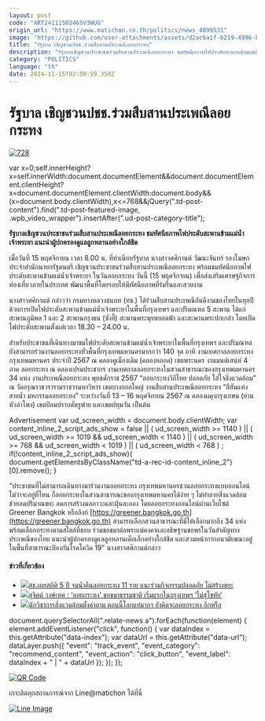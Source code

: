 ```yaml
---
layout: post
code: "ART24111502465V3WUG"
origin_url: "https://www.matichon.co.th/politics/news_4899531"
image: "https://github.com/user-attachments/assets/d2ac6a1f-b219-4996-ba9e-a34a46a069b8"
title: "รัฐบาล เชิญชวนปชช.ร่วมสืบสานประเพณีลอยกระทง"
description: "รัฐบาลเชิญชวนประชาชนร่วมสืบสานประเพณีลอยกระทง ชมทัศนียภาพไฟประดับสะพานข้ามแม่น้ำเจ้าพระยา แนะนำผู้ปกครองดูแลลูกหลานอย่างใกล้ชิด"
category: "POLITICS"
language: "th"
date: 2024-11-15T02:50:59.350Z
---
```


# รัฐบาล เชิญชวนปชช.ร่วมสืบสานประเพณีลอยกระทง

[![](https://www.matichon.co.th/wp-content/uploads/2024/11/728-193.jpg "728")](https://www.matichon.co.th/wp-content/uploads/2024/11/728-193.jpg)

var x=0;self.innerHeight?x=self.innerWidth:document.documentElement&&document.documentElement.clientHeight?x=document.documentElement.clientWidth:document.body&&(x=document.body.clientWidth),x<=768&&jQuery(".td-post-content").find(".td-post-featured-image, .wpb\_video\_wrapper").insertAfter(".ud-post-category-title");

**รัฐบาลเชิญชวนประชาชนร่วมสืบสานประเพณีลอยกระทง ชมทัศนียภาพไฟประดับสะพานข้ามแม่น้ำเจ้าพระยา แนะนำผู้ปกครองดูแลลูกหลานอย่างใกล้ชิด**

เมื่อวันที่ 15 พฤศจิกายน เวลา 8.00 น. ที่ทำเนียบรัฐบาล นางสาวศศิกานต์ วัฒนะจันทร์ รองโฆษกประจำสำนักนายกรัฐมนตรี เชิญชวนประชาชนร่วมสืบสานประเพณีลอยกระทง พร้อมชมทัศนียภาพไฟประดับสะพานข้ามแม่น้ำเจ้าพระยา ในวันลอยกระทง วันนี้ (15 พฤศจิกายน) เพื่อส่งเสริมเศรษฐกิจการท่องเที่ยวภายในประเทศ พัฒนาพื้นที่โดยรอบให้มีทัศนียภาพที่ร่มรื่นและสวยงาม

นางสาวศศิกานต์ กล่าวว่า กรมทางหลวงชนบท (ทช.) ได้ร่วมสืบสานประเพณีอันดีงามของไทยในทุกปี ด้วยการเปิดไฟประดับสะพานข้ามแม่น้ำเจ้าพระยาในพื้นที่กรุงเทพฯ และปริมณฑล 5 สะพาน ได้แก่ สะพานภูมิพล 1 และ 2 สะพานกรุงธน (ซังฮี้) สะพานพระพุทธยอดฟ้า และสะพานพระปกเกล้า โดยเปิดไฟประดับสะพานตั้งแต่เวลา 18.30 – 24.00 น.

สำหรับประชาชนที่เดินทางมาชมไฟประดับสะพานข้ามแม่น้ำเจ้าพระยาในพื้นที่กรุงเทพฯ และปริมณฑล ยังสามารถร่วมงานลอยกระทงทั่วพื้นที่กรุงเทพมหานครมากกว่า 140 จุด อาทิ งานเทศกาลลอยกระทงกรุงเทพมหานคร ประจำปี 2567 ณ คลองคูเมืองเดิม (คลองหลอด) เขตพระนคร งานมนต์เสน่ห์ 4 ภาค ลอยกระทง ณ คลองเปรมประชากร งานเทศกาลลอยกระทงในสวนสาธารณะของกรุงเทพมหานคร 34 แห่ง งานประเพณีลอยกระทง พุทธศักราช 2567 “ลอยกระทงวิถีไทย ปลอดภัย ใส่ใจสิ่งแวดล้อม” ณ วัดอรุณราชวรารามราชวรมหาวิหาร เขตบางกอกใหญ่ งานสืบสานประเพณีลอยกระทง “สีสันแห่งสายน้ำ มหกรรมลอยกระทง” ระหว่างวันที่ 13 – 16 พฤศจิกายน 2567 ณ คลองผดุงกรุงเกษม (ย่านหัวลำโพง) เขตป้อมปราบศัตรูพ่าย และเขตปทุมวัน เป็นต้น

Advertisement var ud\_screen\_width = document.body.clientWidth; var content\_inline\_2\_script\_ads\_show = false || ( ud\_screen\_width >= 1140 ) || ( ud\_screen\_width >= 1019 && ud\_screen\_width < 1140 ) || ( ud\_screen\_width >= 768 && ud\_screen\_width < 1019 ) || ( ud\_screen\_width < 768 ) ; if(!content\_inline\_2\_script\_ads\_show){ document.getElementsByClassName("td-a-rec-id-content\_inline\_2")\[0\].remove(); }

“ประชาชนที่ไม่สามารถเดินทางมาร่วมงานลอยกระทง กรุงเทพมหานครชวนลอยกระทงแบบออนไลน์ ไม่ว่าจะอยู่ที่ไหน ก็ลอยกระทงในสวนสาธารณะของกรุงเทพมหานครได้ง่าย ๆ ไม่ทำลายสิ่งแวดล้อม ช่วยลดปริมาณขยะ ลดการสร้างมลภาวะและฝุ่นละออง โดยลอยกระทงออนไลน์ผ่านเว็บไซต์ Greener Bangkok หรือลิงก์ [https://greener.bangkok.go.th](https://greener.bangkok.go.th) สามารถเลือกสวนสาธารณะที่มีให้เลือกมากถึง 34 แห่ง พร้อมเลือกกระทงตามสไตล์ที่ชอบ ร่วมขอขมาต่อพระแม่คงคาและอธิษฐานขอพรในวันสำคัญทางประเพณีของไทย แนะนำผู้ปกครองดูแลลูกหลานเด็กเล็กอย่างใกล้ชิด และสวมหน้ากากอนามัยขณะอยู่ในพื้นที่สาธารณะป้องกันโรคโควิด 19” นางสาวศศิกานต์กล่าว

#### ข่าวที่เกี่ยวข้อง

*   [![](https://www.matichon.co.th/wp-content/uploads/2024/11/6C9ACA33-76D0-4F6E-9F9B-5D31EA9A38E91.jpeg)สธ.เผยสถิติ 5 ปี จมน้ำคืนลอยกระทง 11 ราย แนะร่วมกิจกรรมปลอดภัย ไม่สร้างขยะ](https://www.matichon.co.th/local/quality-life/news_4898928)
*   [![](https://www.matichon.co.th/wp-content/uploads/2024/11/cats-2-scaled.jpg)สุจิตต์ วงษ์เทศ : ‘ลอยกระทง’ ขอขมาธรรมชาติ เริ่มแรกในกรุงเทพฯ ‘ไม่สุโขทัย’](https://www.matichon.co.th/columnists/news_4898770)
*   [![](https://www.matichon.co.th/wp-content/uploads/2024/11/11-122.jpg)นักวิชาการสิ่งแวดล้อมตั้งคำถาม ตอนนี้โลกแย่มากๆ ยังคิดจะลอยกระทง อีกหรือ](https://www.matichon.co.th/local/quality-life/news_4898661)

document.querySelectorAll(".relate-news a").forEach(function(element) { element.addEventListener("click", function() { var dataIndex = this.getAttribute("data-index"); var dataUrl = this.getAttribute("data-url"); dataLayer.push({ "event": "track\_event", "event\_category": "recommend\_content", "event\_action": "click\_button", "event\_label": dataIndex + " | " + dataUrl }); }); });

[![QR Code](https://www.matichon.co.th/wp-content/uploads/2023/07/wob1371z.jpg)](https://lin.ee/ht0nDxX)

เกาะติดทุกสถานการณ์จาก Line@matichon ได้ที่นี่

[![Line Image](https://www.matichon.co.th/wp-content/uploads/2023/07/th.png)](https://lin.ee/ht0nDxX)